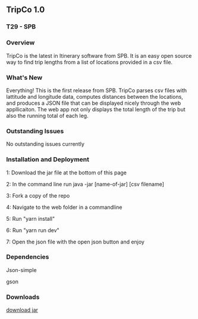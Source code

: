 ## TripCo 1.0 
### T29 - SPB

### Overview
TripCo is the latest in Itinerary software from SPB. It is an easy open source way to find trip lengths from a list of locations provided in a csv file.

### What's New 
Everything! This is the first release from SPB. TripCo parses csv files with lattitude and longitude data, computes distances between the locations, and produces a JSON file that can be displayed nicely through the web appllicaiton. The web app not only displays the total length of the trip but also the running total of each leg.

### Outstanding Issues
No outstanding issues currently

### Installation and Deployment
1: Download the jar file at the bottom of this page

2: In the command line run java -jar [name-of-jar] [csv filename]

3: Fork a copy of the repo

4: Navigate to the web folder in a commandline

5: Run "yarn install"

6: Run "yarn run dev"

7: Open the json file with the open json button and enjoy

### Dependencies
Json-simple

gson

### Downloads

<a href ="https://github.com/csu2017fa314/T29/raw/master/T29-0.0.1-SNAPSHOT.jar">download jar</a>
